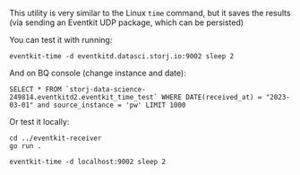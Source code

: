 
This utility is very similar to the Linux `time` command, but it saves the results (via sending an Eventkit UDP package, which can be persisted)

You can test it with running:

```
eventkit-time -d eventkitd.datasci.storj.io:9002 sleep 2
```

And on BQ console (change instance and date):

```
SELECT * FROM `storj-data-science-249814.eventkitd2.eventkit_time_test` WHERE DATE(received_at) = "2023-03-01" and source_instance = 'pw' LIMIT 1000
```

Or test it locally:

```
cd ../eventkit-receiver
go run .
```

```
eventkit-time -d localhost:9002 sleep 2
```
